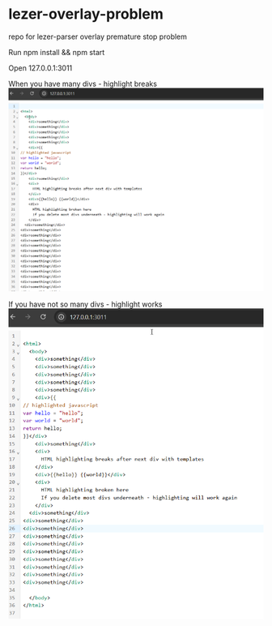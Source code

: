 # lezer-overlay-problem
repo for lezer-parser overlay premature stop problem

Run npm install && npm start

Open 127.0.0.1:3011

When you have many divs - highlight breaks
![alt text](https://github.com/rguryanov/lezer-overlay-problem/blob/master/breaks.png?raw=true)

If you have not so many divs - highlight works
![alt text](https://github.com/rguryanov/lezer-overlay-problem/blob/master/works.png?raw=true)
